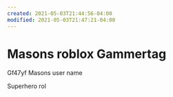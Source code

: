 ```yaml
---
created: 2021-05-03T21:44:56-04:00
modified: 2021-05-03T21:47:21-04:00
---
```


# Masons roblox Gammertag

Gf47yf  Masons user name 

Superhero rol